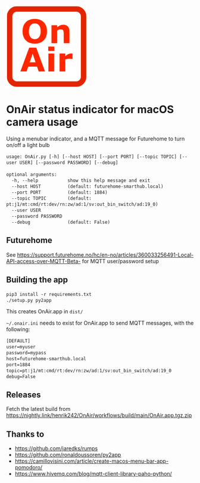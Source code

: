 ![](onair.png)

OnAir status indicator for macOS camera usage
==

Using a menubar indicator, and a MQTT message for Futurehome to turn on/off a light bulb

```
usage: OnAir.py [-h] [--host HOST] [--port PORT] [--topic TOPIC] [--user USER] [--password PASSWORD] [--debug]

optional arguments:
  -h, --help           show this help message and exit
  --host HOST          (default: futurehome-smarthub.local)
  --port PORT          (default: 1884)
  --topic TOPIC        (default: pt:j1/mt:cmd/rt:dev/rn:zw/ad:1/sv:out_bin_switch/ad:19_0)
  --user USER
  --password PASSWORD
  --debug              (default: False)
```

Futurehome
--
See <https://support.futurehome.no/hc/en-no/articles/360033256491-Local-API-access-over-MQTT-Beta-> for MQTT 
user/password setup

Building the app
--

```
pip3 install -r requirements.txt
./setup.py py2app
```

This creates OnAir.app in `dist/`

`~/.onair.ini` needs to exist for OnAir.app to send MQTT messages, with the following:

```
[DEFAULT]
user=myuser
password=mypass
host=futurehome-smarthub.local
port=1884
topic=pt:j1/mt:cmd/rt:dev/rn:zw/ad:1/sv:out_bin_switch/ad:19_0
debug=False
```

Releases
--
Fetch the latest build from <https://nightly.link/henrik242/OnAir/workflows/build/main/OnAir.app.tgz.zip>

Thanks to
--

- <https://github.com/jaredks/rumps>
- <https://github.com/ronaldoussoren/py2app>
- <https://camillovisini.com/article/create-macos-menu-bar-app-pomodoro/>
- <https://www.hivemq.com/blog/mqtt-client-library-paho-python/>

